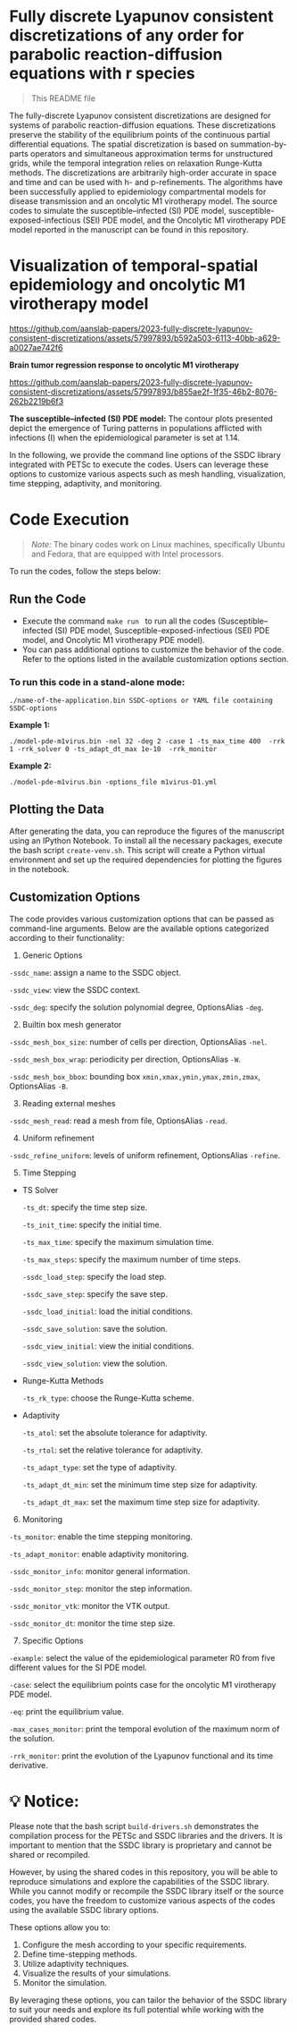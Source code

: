 # Fully discrete Lyapunov consistent discretizations of any order for parabolic reaction-diffusion equations with r species

> This README file

The fully-discrete Lyapunov consistent discretizations are designed for systems of parabolic reaction-diffusion equations. These discretizations preserve the stability of the equilibrium points of the continuous partial differential equations. The spatial discretization is based on summation-by-parts operators and simultaneous approximation terms for unstructured grids, while the temporal integration relies on relaxation Runge-Kutta methods. The discretizations are arbitrarily high-order accurate in space and time and can be used with h- and p-refinements. The algorithms have been successfully applied to epidemiology compartmental models for disease transmission and an oncolytic M1 virotherapy model. The source codes to simulate the susceptible–infected (SI) PDE model, susceptible-exposed-infectious (SEI) PDE model, and the Oncolytic M1 virotherapy PDE model reported in the manuscript can be found in this repository.

# Visualization of temporal-spatial epidemiology and oncolytic M1 virotherapy model 

https://github.com/aanslab-papers/2023-fully-discrete-lyapunov-consistent-discretizations/assets/57997893/b592a503-6113-40bb-a629-a0027ae742f6

 **Brain tumor regression response to oncolytic M1 virotherapy**
 
 https://github.com/aanslab-papers/2023-fully-discrete-lyapunov-consistent-discretizations/assets/57997893/b855ae2f-1f35-46b2-8076-262b2219b6f3

 **The susceptible–infected (SI) PDE model:** The contour plots presented depict the emergence of Turing patterns in populations afflicted with infections (I) when the epidemiological parameter is set at 1.14.
 
In the following, we provide the command line options of the SSDC library integrated with PETSc to execute the codes. Users can leverage these options to customize various aspects such as mesh handling, visualization, time stepping, adaptivity, and monitoring.

# Code Execution

> *Note:* The binary codes work on Linux machines, specifically Ubuntu and Fedora, that are equipped with Intel processors.

To run the codes, follow the steps below:

##  Run the Code
* Execute the command ```make run ``` to run all the codes (Susceptible–infected (SI) PDE model, Susceptible-exposed-infectious (SEI) PDE model, and Oncolytic M1 virotherapy PDE model).
* You can pass additional options to customize the behavior of the code. Refer to the options listed in the available customization options section.

###  To run this code in a stand-alone mode:

```./name-of-the-application.bin SSDC-options or YAML file containing SSDC-options``` 

 **Example 1:** 

```./model-pde-m1virus.bin -nel 32 -deg 2 -case 1 -ts_max_time 400  -rrk 1 -rrk_solver 0 -ts_adapt_dt_max 1e-10  -rrk_monitor```

 **Example 2:**

```./model-pde-m1virus.bin -options_file m1virus-D1.yml```

##  Plotting the Data

After generating the data, you can reproduce the figures of the manuscript using an IPython Notebook. To install all the necessary packages, execute the bash script `create-venv.sh`. This script will create a Python virtual environment and set up the required dependencies for plotting the figures in the notebook.

## Customization Options

The code provides various customization options that can be passed as command-line arguments. Below are the available options categorized according to their functionality:

1. Generic Options

`-ssdc_name`: assign a name to the SSDC object.

`-ssdc_view`: view the SSDC context.

`-ssdc_deg`: specify the solution polynomial degree, OptionsAlias ```-deg```.

2.  Builtin box mesh generator

`-ssdc_mesh_box_size`: number of cells per direction, OptionsAlias ```-nel```.

`-ssdc_mesh_box_wrap`: periodicity per direction, OptionsAlias ```-W```.

`-ssdc_mesh_box_bbox`: bounding box `xmin,xmax,ymin,ymax,zmin,zmax`, OptionsAlias ```-B```.


3. Reading external meshes

`-ssdc_mesh_read`: read a mesh from file, OptionsAlias ```-read```.


4. Uniform refinement

`-ssdc_refine_uniform`: levels of uniform refinement, OptionsAlias ```-refine```.


5.  Time Stepping

  * TS Solver

     `-ts_dt`: specify the time step size.

     `-ts_init_time`: specify the initial time.

     `-ts_max_time`: specify the maximum simulation time.

     `-ts_max_steps`: specify the maximum number of time steps.

     `-ssdc_load_step`: specify the load step.

     `-ssdc_save_step`: specify the save step.

     `-ssdc_load_initial`: load the initial conditions.

     `-ssdc_save_solution`: save the solution.

     `-ssdc_view_initial`: view the initial conditions.

     `-ssdc_view_solution`: view the solution.


  * Runge-Kutta Methods

     `-ts_rk_type`: choose the Runge-Kutta scheme.

   * Adaptivity

     `-ts_atol`: set the absolute tolerance for adaptivity.

     `-ts_rtol`: set the relative tolerance for adaptivity.

     `-ts_adapt_type`: set the type of adaptivity.

     `-ts_adapt_dt_min`: set the minimum time step size for adaptivity.

     `-ts_adapt_dt_max`: set the maximum time step size for adaptivity.

6. Monitoring

`-ts_monitor`: enable the time stepping monitoring.

`-ts_adapt_monitor`: enable adaptivity monitoring.

`-ssdc_monitor_info`: monitor general information.

`-ssdc_monitor_step`: monitor the step information.

`-ssdc_monitor_vtk`: monitor the VTK output.

`-ssdc_monitor_dt`: monitor the time step size.


7. Specific Options

`-example`: select the value of the epidemiological parameter R0 from five different values for the SI PDE model.

`-case`: select the equilibrium points case for the oncolytic M1 virotherapy PDE model. 

`-eq`: print the equilibrium value.

`-max_cases_monitor`: print the temporal evolution of the maximum norm of the solution.

`-rrk_monitor`: print the evolution of the Lyapunov functional and its time derivative.

# 💡 **Notice:**

Please note that the bash script ```build-drivers.sh``` demonstrates the compilation process for the PETSc and SSDC libraries and the drivers. It is important to mention that the SSDC library is proprietary and cannot be shared or recompiled.

However, by using the shared codes in this repository, you will be able to reproduce simulations and explore the capabilities of the SSDC library. While you cannot modify or recompile the SSDC library itself or the source codes, you have the freedom to customize various aspects of the codes using the available SSDC library options.

These options allow you to:

1. Configure the mesh according to your specific requirements.
2. Define time-stepping methods.
3. Utilize adaptivity techniques.
4. Visualize the results of your simulations.
5. Monitor the simulation.

By leveraging these options, you can tailor the behavior of the SSDC library to suit your needs and explore its full potential while working with the provided shared codes.

